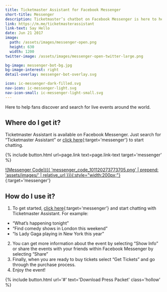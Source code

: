 ```yaml
---
title: Ticketmaster Assistant for Facebook Messenger
short-title: Messenger
description: Ticketmaster’s chatbot on Facebook Messenger is here to help you discover and search for live events around the world.
link: https://m.me/ticketmasterassistant
link-text: Say Hello
date: Jun 21 2017
image:
  path: /assets/images/messenger-open.png
  height: 630
  width: 1200
twitter-image: /assets/images/messenger-open-twitter-large.png

bg-image: messenger-bot-bg.jpg
bg-image-interest: right
detail-overlay: messenger-bot-overlay.svg

icon: ic-messenger-dark-filled.svg
nav-icon: ic-messenger-light.svg
nav-icon-small: ic-messenger-light-small.svg
---
```


Here to help fans discover and search for live events around the world.

## Where do I get it?

<div class="media-object stack-for-small" markdown="1">
<div class="media-object-section" markdown="1">

Ticketmaster Assistant is available on Facebook Messenger. Just search for “Ticketmaster Assistant” or [click here](https://m.me/ticketmasterassistant){:target='messenger'} to start chatting.
  
{% include button.html url=page.link text=page.link-text target='messenger' %}

</div>
<div class="media-object-section" markdown="1">

[![Messenger Code]({{ 'messenger_code_101120273773705.png' | prepend: 'assets/images/' | relative_url }}){:style="width:200px;"}](https://m.me/ticketmasterassistant){:target='messenger'}

</div>
</div>

## How do I use it?

1. To get started, [click here](https://m.me/ticketmasterassistant){:target='messenger'} and start chatting with Ticketmaster Assistant. For example:
  - “What’s happening tonight”
  - “Find comedy shows in London this weekend”
  - “Is Lady Gaga playing in New York this year”
2. You can get more information about the event by selecting “Show Info” or share the events with your friends within Facebook Messenger by selecting “Share”
3. Finally, when you are ready to buy tickets select “Get Tickets” and go through the purchase process.
4. Enjoy the event!

{% include button.html url='#' text='Download Press Packet' class='hollow' %}
